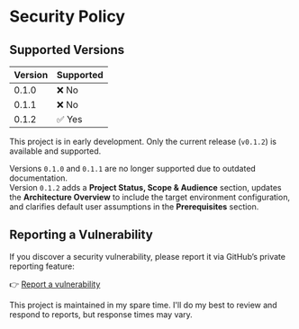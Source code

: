 # Security Policy

## Supported Versions

| Version    | Supported          |
|------------|--------------------|
| 0.1.0      | ❌ No               |
| 0.1.1      | ❌ No               |
| 0.1.2      | ✅ Yes              |

This project is in early development. Only the current release (`v0.1.2`) is available and supported.

Versions `0.1.0` and `0.1.1` are no longer supported due to outdated documentation.  
Version `0.1.2` adds a **Project Status, Scope & Audience** section, updates the **Architecture Overview** to include the target environment configuration, and clarifies default user assumptions in the **Prerequisites** section.

## Reporting a Vulnerability

If you discover a security vulnerability, please report it via GitHub’s private reporting feature:

👉 [Report a vulnerability](../../security/advisories/new)

This project is maintained in my spare time. I'll do my best to review and respond to reports, but response times may vary.
